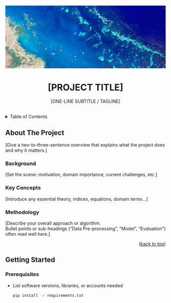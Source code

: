 <!-- Improved compatibility of “Back to top” link -->
<a name="readme-top"></a>

<!-- PROJECT LOGO / BANNER -->
<!-- Replace the src URL or delete completely -->
![title_banner](https://github.com/JNathan18/Banner/blob/main/GBR_Logo.jpg)

<h1 align="center">[PROJECT TITLE]</h1>
<p align="center">
  [ONE-LINE SUBTITLE / TAGLINE]
</p>
<br />

<!-- TABLE OF CONTENTS (clickable) -->
<details>
  <summary>Table of Contents</summary>
  <ol>
    <li>
      <a href="#about-the-project">About&nbsp;The&nbsp;Project</a>
      <ul>
        <li><a href="#background">Background</a></li>
        <li><a href="#key-concepts">Key Concepts</a></li>
        <li><a href="#methodology">Methodology</a></li>
      </ul>
    </li>
    <li>
      <a href="#getting-started">Getting Started</a>
      <ul>
        <li><a href="#prerequisites">Prerequisites</a></li>
        <li><a href="#datasets-or-inputs">Datasets&nbsp;or&nbsp;Inputs</a></li>
      </ul>
    </li>
    <li><a href="#usage">Usage</a></li>
    <li><a href="#license">License</a></li>
    <li><a href="#contact">Contact</a></li>
    <li>
      <a href="#acknowledgments">Acknowledgments</a>
      <ul>
        <li><a href="#references">References</a></li>
      </ul>
    </li>
  </ol>
</details>

<!-- ABOUT THE PROJECT -->
## About The Project

[Give a two-to-three-sentence overview that explains what the project does and why it matters.]

### Background
[Set the scene: motivation, domain importance, current challenges, etc.]

### Key Concepts
[Introduce any essential theory, indices, equations, domain terms...]

### Methodology
[Describe your overall approach or algorithm.  
Bullet points or sub-headings (“Data Pre-processing”, “Model”, “Evaluation”) often read well here.]

<p align="right">(<a href="#readme-top">back to top</a>)</p>

## Getting Started

### Prerequisites
* List software versions, libraries, or accounts needed  
  ```bash
  pip install -r requirements.txt


